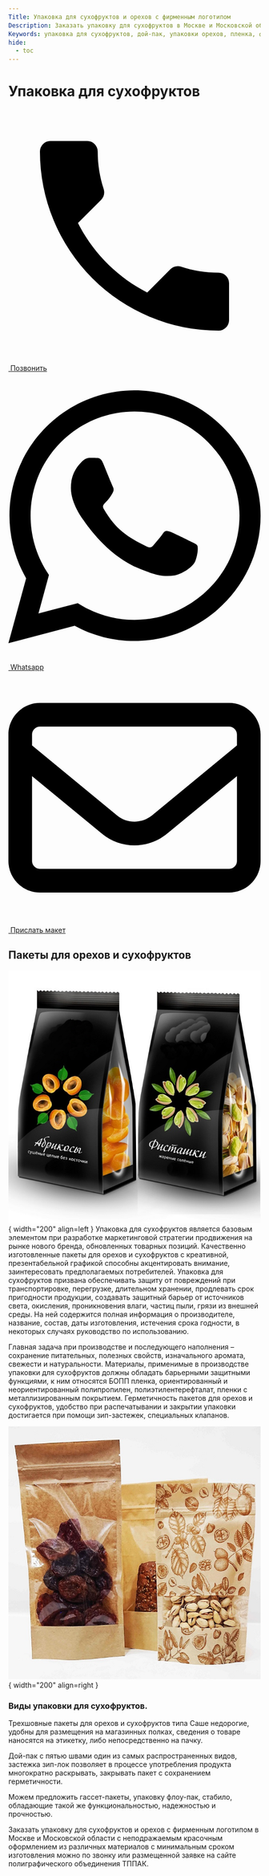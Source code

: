 ```yaml
---
Title: Упаковка для сухофруктов и орехов с фирменным логотипом
Description: Заказать упаковку для сухофруктов в Москве и Московской области с неподражаемым красочным оформлением из различных материалов.
Keywords: упаковка для сухофруктов, дой-пак, упаковки орехов, пленка, флоупак, пакеты для сухофруктов, полимерная упаковка, Москва, Московская область
hide:
  - toc
---
```


# Упаковка для сухофруктов
<div class="btn-container">
  <div class="button-item"><a href="tel:+79103331155" class="btn btn-primary phone_btn"><span class="twemoji"><svg xmlns="http://www.w3.org/2000/svg" viewBox="0 0 24 24"><path d="M6.62 10.79c1.44 2.83 3.76 5.15 6.59 6.59l2.2-2.2c.28-.28.67-.36 1.02-.25 1.12.37 2.32.57 3.57.57a1 1 0 0 1 1 1V20a1 1 0 0 1-1 1A17 17 0 0 1 3 4a1 1 0 0 1 1-1h3.5a1 1 0 0 1 1 1c0 1.25.2 2.45.57 3.57.11.35.03.74-.25 1.02l-2.2 2.2Z"></path></svg></span>&nbsp;Позвонить</a></div>

  <div class="button-item"><a href="https://wa.me/79103331155" class="btn btn-primary whatsapp_btn"><span class="twemoji"><svg xmlns="http://www.w3.org/2000/svg" viewBox="0 0 448 512"><path d="M380.9 97.1C339 55.1 283.2 32 223.9 32c-122.4 0-222 99.6-222 222 0 39.1 10.2 77.3 29.6 111L0 480l117.7-30.9c32.4 17.7 68.9 27 106.1 27h.1c122.3 0 224.1-99.6 224.1-222 0-59.3-25.2-115-67.1-157zm-157 341.6c-33.2 0-65.7-8.9-94-25.7l-6.7-4-69.8 18.3L72 359.2l-4.4-7c-18.5-29.4-28.2-63.3-28.2-98.2 0-101.7 82.8-184.5 184.6-184.5 49.3 0 95.6 19.2 130.4 54.1 34.8 34.9 56.2 81.2 56.1 130.5 0 101.8-84.9 184.6-186.6 184.6zm101.2-138.2c-5.5-2.8-32.8-16.2-37.9-18-5.1-1.9-8.8-2.8-12.5 2.8-3.7 5.6-14.3 18-17.6 21.8-3.2 3.7-6.5 4.2-12 1.4-32.6-16.3-54-29.1-75.5-66-5.7-9.8 5.7-9.1 16.3-30.3 1.8-3.7 .9-6.9-.5-9.7-1.4-2.8-12.5-30.1-17.1-41.2-4.5-10.8-9.1-9.3-12.5-9.5-3.2-.2-6.9-.2-10.6-.2-3.7 0-9.7 1.4-14.8 6.9-5.1 5.6-19.4 19-19.4 46.3 0 27.3 19.9 53.7 22.6 57.4 2.8 3.7 39.1 59.7 94.8 83.8 35.2 15.2 49 16.5 66.6 13.9 10.7-1.6 32.8-13.4 37.4-26.4 4.6-13 4.6-24.1 3.2-26.4-1.3-2.5-5-3.9-10.5-6.6z"/></svg></span>&nbsp;Whatsapp</a></div>

  <div class="button-item"><a href="tel:+79103331155" class="btn btn-primary send_btn"><span class="twemoji"><svg xmlns="http://www.w3.org/2000/svg" viewBox="0 0 512 512"><path d="M64 112c-8.8 0-16 7.2-16 16l0 22.1L220.5 291.7c20.7 17 50.4 17 71.1 0L464 150.1l0-22.1c0-8.8-7.2-16-16-16L64 112zM48 212.2L48 384c0 8.8 7.2 16 16 16l384 0c8.8 0 16-7.2 16-16l0-171.8L322 328.8c-38.4 31.5-93.7 31.5-132 0L48 212.2zM0 128C0 92.7 28.7 64 64 64l384 0c35.3 0 64 28.7 64 64l0 256c0 35.3-28.7 64-64 64L64 448c-35.3 0-64-28.7-64-64L0 128z"/></svg></span>&nbsp;Прислать макет</a></div>

</div>

## Пакеты для орехов и сухофруктов
![Этикетки для парфюмерии](../type_of_production/img/11.jpg "Этикетки для парфюмерии"){ width="200" align=left } 
Упаковка для сухофруктов является базовым элементом при разработке маркетинговой стратегии продвижения на рынке нового бренда, обновленных товарных позиций. Качественно изготовленные пакеты для орехов и сухофруктов с креативной, презентабельной графикой способны акцентировать внимание, заинтересовать предполагаемых потребителей. Упаковка для сухофруктов призвана
обеспечивать защиту от повреждений при транспортировке, перегрузке, длительном хранении, продлевать срок пригодности продукции, создавать защитный барьер от источников света, окисления, проникновения влаги, частиц пыли, грязи из внешней среды. На ней содержится полная информация о производителе, название, состав, даты изготовления, истечения срока годности, в некоторых случаях руководство по использованию.

Главная задача при производстве и последующего наполнения – сохранение питательных, полезных свойств, изначального аромата, свежести и натуральности. Материалы, применимые в производстве упаковки для сухофруктов должны обладать барьерными защитными функциями, к ним относятся БОПП пленка, ориентированный и неориентированный полипропилен, полиэтилентерефталат, пленки с металлизированным покрытием. Герметичность пакетов для орехов и сухофруктов, удобство при распечатывании и закрытии упаковки достигается при помощи зип-застежек, специальных клапанов.

![Наклейки для косметики](../type_of_production/img/12.jpg "Наклейки для косметики"){ width="200" align=right }
### Виды упаковки для сухофруктов.

Трехшовные пакеты для орехов и сухофруктов типа Саше недорогие, удобны для размещения на магазинных полках, сведения о товаре наносятся на этикетку, либо непосредственно на пачку.

Дой-пак с пятью швами один из самых распространенных видов, застежка зип-лок позволяет в процессе употребления продукта многократно раскрывать, закрывать пакет с сохранением герметичности.

Можем предложить гассет-пакеты, упаковку флоу-пак, стабило, обладающие такой же функциональностью, надежностью и прочностью.

Заказать упаковку для сухофруктов и орехов с фирменным логотипом в Москве и Московской области с неподражаемым красочным оформлением из различных материалов с минимальным сроком изготовления можно по звонку или размещенной заявке на сайте полиграфического объединения ТППАК.